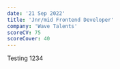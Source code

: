 ```yaml
---
date: '21 Sep 2022'
title: 'Jnr/mid Frontend Developer'
company: 'Wave Talents'
scoreCV: 75
scoreCover: 40
---
```


Testing 1234
